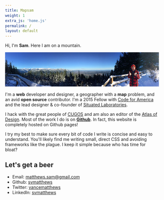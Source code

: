 ```yaml
---
title: Mapsam
weight: 1
extra_js: 'home.js'
permalink: /
layout: default
---
```


Hi, I'm **Sam**. Here I am on a mountain.

![mapsam on a mountain](/images/mt-walker.jpg)

I'm a **web** developer and designer, a geographer with a **map** problem, and an avid **open source** contributor. I'm a 2015 Fellow with [Code for America](http://codeforamerica.org) and the lead designer & co-founder of [Situated Laboratories](http://situatedlaboratories.com).

I hack with the great people of [CUGOS](http://cugos.org) and am also an editor of the [Atlas of Design](http://atlasofdesign.org). Most of the work I do is on **[Github](http://github.com/svmatthews)**. In fact, this website is completely hosted on Github pages!

I try my best to make sure every bit of code I write is concise and easy to understand. You'll likely find me writing small, direct CSS and avoiding frameworks like the plague. I keep it simple because who has time for bloat?

## Let's get a beer

* Email: [matthews.sam@gmail.com](mailto:matthews.sam@gmail.com)
* Github: [svmatthews](http://github.com/svmatthews)
* Twitter: [vancematthews](http://twitter.com/vancematthews)
* LinkedIn: [svmatthews](https://www.linkedin.com/in/svmatthews)